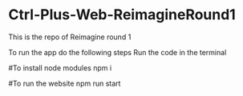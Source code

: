 # Ctrl-Plus-Web-ReimagineRound1
This is the repo of Reimagine round 1


To run the app do the following steps
Run the code in the terminal

#To install node modules
npm i

#To run the website 
npm run start
